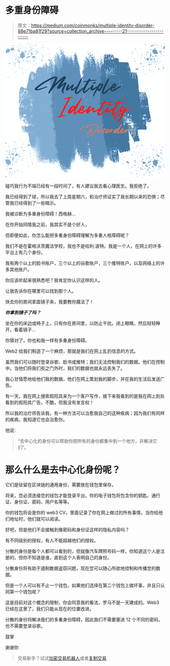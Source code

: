 # 多重身份障碍

> 原文：<https://medium.com/coinmonks/multiple-identity-disorder-88e71ba81f29?source=collection_archive---------21----------------------->

![](img/5ad82a1d3b8b4abfeda994c1504aefc5.png)

碰巧我行为不端已经有一段时间了，有人建议我去看心理医生。我拒绝了。

我已经得到了球，所以我去了上周星期六，和治疗师证实了我长期以来的恐惧；尽管我已经得到了一些暗示。

我被诊断为多重身份障碍！西格赫...

在你开始同情我之前，我其实不是个好人，

但即便如此，你怎么能把多重身份障碍理解为多重人格障碍呢？

我们不是在霍格沃茨魔法学校，我也不是哈利·波特。我是一个人，在网上的许多平台上有几个身份。

我有两个以上的脸书账户，三个以上的谷歌账户，三个推特账户，以及网络上的许多其他账户。

你应该听起来很熟悉吧？我肯定你认识这样的人。

让我告诉你在哪里可以找到那个人。

快去你的房间拿面镜子来，我要教你魔法了！

***你拿到镜子了吗？***

坐在你的床边或椅子上，只有你在房间里，以防止干扰。闭上眼睛，然后轻轻睁开，看着镜子...

你猜对了，你也和我一样有多重身份障碍。

Web2 给我们制造了一个麻烦，那就是我们在网上乱扔信息的方式。

虽然我们可以随时登录谷歌、脸书或推特；我们无法控制我们的数据。他们在控制中。当他们将我们拒之门外时，我们的数据也就永远丢失了。

我心甘情愿地给他们我的数据，他们在网上策划我的脚步，并在我的生活后发送广告。

有一天，我在网上搜索假阳具来为一个客户写作，接下来我看到的是我在网上到处看到的假阳具广告。不酷，但我没有发言权！

所以我的治疗师告诉我，有一种方法可以治愈我自己的这种疾病；因为我们有同样的疾病，我知道它也会治愈你。

他说:

> “去中心化的身份可以帮助你把所有的身份都集中到一个地方，并解决它们”。

# 那么什么是去中心化身份呢？

它们是驻留在区块链的通用身份，需要放在钱包里保存。

将来，您必须连接您的钱包才能登录平台。你的电子钱包将包含你的钥匙、通行证、身份证、密码、用户名等等。

你的钱包将会是你的 web3 CV，里面记录了你在网上做过的所有事情，当你给他们地址时，他们就可以阅读。

好吧，但是他们不会接触到像密码和身份证这样的隐私内容吗？

有不同级别的授权，有人不能超越他们的授权。

分散的身份是每个人都可以看到的，但就像汽车牌照号码一样，你知道这个人是注册的，但你不知道是谁，直到这个人表明自己的身份。

分散身份将有助于遏制数据盗窃问题，现在您可以随心所欲地控制和传播您的数据。

但是一个人可以有不止一个钱包，如果他们选择在第二个钱包上做坏事，并且只认同第一个钱包呢？

这是目前对这个概念的限制，你会同意我的看法，罗马不是一天建成的。Web3 已经在这里了，我们只能从现在的位置改进。

分散的身份将解决我们的多重身份障碍，因此我们不需要塞进 12 个不同的密码，也不需要登录谷歌。

鼓掌

谢谢你

> 交易新手？试试[加密交易机器人](/coinmonks/crypto-trading-bot-c2ffce8acb2a)或者[复制交易](/coinmonks/top-10-crypto-copy-trading-platforms-for-beginners-d0c37c7d698c)